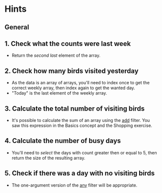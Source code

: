 # Hints

## General

## 1. Check what the counts were last week

- Return the _second last_ element of the array.

## 2. Check how many birds visited yesterday

- As the data is an array of arrays, you'll need to index once to get the correct weekly array, then index again to get the wanted day.
- "Today" is the last element of the weekly array.

## 3. Calculate the total number of visiting birds

- It's possible to calculate the sum of an array using the [add][manual-add] filter.
  You saw this expression in the Basics concept and the Shopping exercise.

## 4. Calculate the number of busy days

- You'll need to _select_ the days with count greater then or equal to 5, then return the size of the resulting array.

## 5. Check if there was a day with no visiting birds

- The one-argument version of the [any][manual-any] filter will be appropriate.

[manual-add]: https://jqlang.github.io/jq/manual/v1.7/#add
[manual-any]: https://jqlang.github.io/jq/manual/v1.7/#any